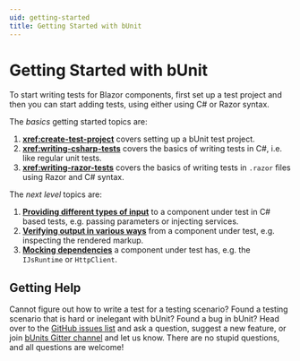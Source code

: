 ```yaml
---
uid: getting-started
title: Getting Started with bUnit
---
```


# Getting Started with bUnit

To start writing tests for Blazor components, first set up a test project and then you can start adding tests, using either using C# or Razor syntax.

The *basics* getting started topics are:

1. **<xref:create-test-project>** covers setting up a bUnit test project.
2. **<xref:writing-csharp-tests>** covers the basics of writing tests in C#, i.e. like regular unit tests.
3. **<xref:writing-razor-tests>** covers the basics of writing tests in `.razor` files using Razor and C# syntax.  

The *next level* topics are:

1. **[Providing different types of input](xref:providing-input)** to a component under test in C# based tests, e.g. passing parameters or injecting services.
2. **[Verifying output in various ways](xref:verification)** from a component under test, e.g. inspecting the rendered markup.
3. **[Mocking dependencies](xref:test-doubles)** a component under test has, e.g. the `IJsRuntime` or `HttpClient`.

## Getting Help

Cannot figure out how to write a test for a testing scenario? Found a testing scenario that is hard or inelegant with bUnit? Found a bug in bUnit? Head over to the [GitHub issues list](https://github.com/egil/bunit/issues) and ask a question, suggest a new feature, or join [bUnits Gitter channel](https://gitter.im/egil/bunit) and let us know. There are no stupid questions, and all questions are welcome!

